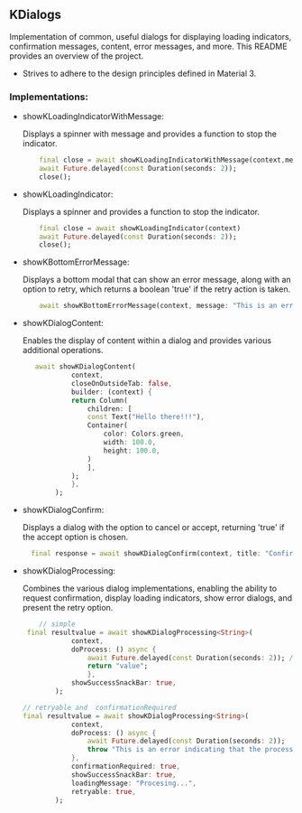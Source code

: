 ## KDialogs

Implementation of common, useful dialogs for displaying loading indicators, confirmation messages, content, error messages, and more. This README provides an overview of the project.
- Strives to adhere to the design principles defined in Material 3.
### Implementations:
*  showKLoadingIndicatorWithMessage:

    Displays a spinner with message and provides a function to stop the indicator.
    ```dart
        final close = await showKLoadingIndicatorWithMessage(context,message: "Loading Please Wait...");
        await Future.delayed(const Duration(seconds: 2));
        close();
    ```

*  showKLoadingIndicator:

    Displays a spinner and provides a function to stop the indicator.
    ```dart
        final close = await showKLoadingIndicator(context)
        await Future.delayed(const Duration(seconds: 2));
        close();
    ```

*  showKBottomErrorMessage:

    Displays a bottom modal that can show an error message, along with an option to retry, which returns a boolean 'true' if the retry action is taken.
    ```dart
        await showKBottomErrorMessage(context, message: "This is an error message", retryable: true);
    ```

*  showKDialogContent:

    Enables the display of content within a dialog and provides various additional operations.
    ```dart
       await showKDialogContent(
                context,
                closeOnOutsideTab: false,
                builder: (context) {
                return Column(
                    children: [
                    const Text("Hello there!!!"),
                    Container(
                        color: Colors.green,
                        width: 100.0,
                        height: 100.0,
                    )
                    ],
                );
                },
            );
    ```
*  showKDialogConfirm:

    Displays a dialog with the option to cancel or accept, returning 'true' if the accept option is chosen.
    ```dart
      final response = await showKDialogConfirm(context, title: "Confirm Message");
    ```
*  showKDialogProcessing:

   Combines the various dialog implementations, enabling the ability to request confirmation, display loading indicators, show error dialogs, and present the retry option.
    ```dart
        // simple
     final resultvalue = await showKDialogProcessing<String>(
                context,
                doProcess: () async {
                    await Future.delayed(const Duration(seconds: 2)); // process
                    return "value";
                    },
                showSuccessSnackBar: true,
            );

    // retryable and  confirmationRequired
    final resultvalue = await showKDialogProcessing<String>(
                context,
                doProcess: () async {
                    await Future.delayed(const Duration(seconds: 2));
                    throw "This is an error indicating that the process could not be completed";
                },
                confirmationRequired: true,
                showSuccessSnackBar: true,
                loadingMessage: "Procesing...",
                retryable: true,
            );
```

